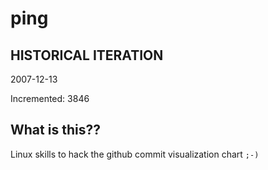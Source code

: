 # ping

## HISTORICAL ITERATION
2007-12-13

Incremented: 3846

## What is this?? 
Linux skills to hack the github commit visualization chart `;-)`
